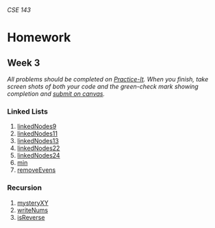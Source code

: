 _CSE 143_
# Homework
## Week 3

_All problems should be completed on [Practice-It](http://practiceit.cs.washington.edu/). When you finish, take screen shots of both your code and the green-check mark showing completion and [submit on canvas](https://canvas.uw.edu/courses/1143086/assignments/3532003)._

### Linked Lists
1. [linkedNodes9](http://practiceit.cs.washington.edu/problem/view/bjp4/chapter16/s9-linkedNodes9)
1. [linkedNodes11](http://practiceit.cs.washington.edu/problem/view/bjp4/chapter16/s11-linkedNodes11)
1. [linkedNodes13](http://practiceit.cs.washington.edu/problem/view/bjp4/chapter16/s13-linkedNodes13)
1. [linkedNodes22](http://practiceit.cs.washington.edu/problem/view/bjp4/chapter16/s22-linkedNodes22)
1. [linkedNodes24](http://practiceit.cs.washington.edu/problem/view/bjp4/chapter16/s24-linkedNodes24)
1. [min](http://practiceit.cs.washington.edu/problem/view/bjp4/chapter16/e2-min)
1. [removeEvens](http://practiceit.cs.washington.edu/problem/view/bjp4/chapter16/e16-removeEvens)

### Recursion
1. [mysteryXY](http://practiceit.cs.washington.edu/problem/view/bjp4/chapter12/s6-mysteryXY)
1. [writeNums](http://practiceit.cs.washington.edu/problem/view/bjp4/chapter12/e2-writeNums)
1. [isReverse](http://practiceit.cs.washington.edu/problem/view/bjp4/chapter12/e12-isReverse)